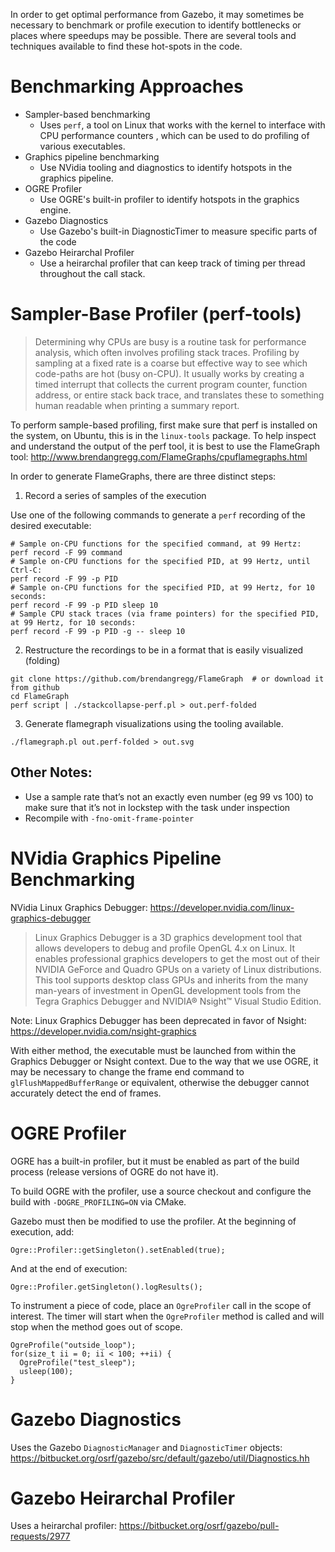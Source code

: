 In order to get optimal performance from Gazebo, it may sometimes be necessary to benchmark or profile execution to identify bottlenecks or places where speedups may be possible.  There are several tools and techniques available to find these hot-spots in the code.

# Benchmarking Approaches #

* Sampler-based benchmarking
    * Uses `perf`, a tool on Linux that works with the kernel to interface with CPU performance counters , which can be used to do profiling of various executables.
* Graphics pipeline benchmarking
    * Use NVidia tooling and diagnostics to identify hotspots in the graphics pipeline.
* OGRE Profiler
    * Use OGRE's built-in profiler to identify hotspots in the graphics engine.
* Gazebo Diagnostics
    * Use Gazebo's built-in DiagnosticTimer to measure specific parts of the code
* Gazebo Heirarchal Profiler
    * Use a heirarchal profiler that can keep track of timing per thread throughout the call stack.

# Sampler-Base Profiler (perf-tools) #

> Determining why CPUs are busy is a routine task for performance analysis, which often involves profiling stack traces. Profiling by sampling at a fixed rate is a coarse but effective way to see which code-paths are hot (busy on-CPU). It usually works by creating a timed interrupt that collects the current program counter, function address, or entire stack back trace, and translates these to something human readable when printing a summary report.

To perform sample-based profiling, first make sure that perf is installed on the system, on Ubuntu, this is in the `linux-tools` package.  To help inspect and understand the output of the perf tool, it is best to use the FlameGraph tool: http://www.brendangregg.com/FlameGraphs/cpuflamegraphs.html

In order to generate FlameGraphs, there are three distinct steps:

1. Record a series of samples of the execution

Use one of the following commands to generate a `perf` recording of the desired executable:
```
# Sample on-CPU functions for the specified command, at 99 Hertz: 
perf record -F 99 command 
# Sample on-CPU functions for the specified PID, at 99 Hertz, until Ctrl-C: 
perf record -F 99 -p PID 
# Sample on-CPU functions for the specified PID, at 99 Hertz, for 10 seconds: 
perf record -F 99 -p PID sleep 10 
# Sample CPU stack traces (via frame pointers) for the specified PID, at 99 Hertz, for 10 seconds: 
perf record -F 99 -p PID -g -- sleep 10 
```

2. Restructure the recordings to be in a format that is easily visualized (folding)
```
git clone https://github.com/brendangregg/FlameGraph  # or download it from github
cd FlameGraph
perf script | ./stackcollapse-perf.pl > out.perf-folded
```

3. Generate flamegraph visualizations using the tooling available.
```
./flamegraph.pl out.perf-folded > out.svg
```

## Other Notes:

* Use a sample rate that’s not an exactly even number (eg 99 vs 100) to make sure that it’s not in lockstep with the task under inspection
* Recompile with `-fno-omit-frame-pointer`

# NVidia Graphics Pipeline Benchmarking #

NVidia Linux Graphics Debugger: https://developer.nvidia.com/linux-graphics-debugger

> Linux Graphics Debugger is a 3D graphics development tool that allows developers to debug and profile OpenGL 4.x on Linux. It enables professional graphics developers to get the most out of their NVIDIA GeForce and Quadro GPUs on a variety of Linux distributions. This tool supports desktop class GPUs and inherits from the many man-years of investment in OpenGL development tools from the Tegra Graphics Debugger and NVIDIA® Nsight™ Visual Studio Edition.

Note: Linux Graphics Debugger has been deprecated in favor of Nsight: https://developer.nvidia.com/nsight-graphics

With either method, the executable must be launched from within the Graphics Debugger or Nsight context.  Due to the way that we use OGRE, it may be necessary to change the frame end command to `glFlushMappedBufferRange` or equivalent, otherwise the debugger cannot accurately detect the end of frames.  

# OGRE Profiler #

OGRE has a built-in profiler, but it must be enabled as part of the build process (release versions of OGRE do not have it).

To build OGRE with the profiler, use a source checkout and configure the build with `-DOGRE_PROFILING=ON` via CMake.

Gazebo must then be modified to use the profiler.  At the beginning of execution, add:

```
Ogre::Profiler::getSingleton().setEnabled(true);
```
And at the end of execution: 

```
Ogre::Profiler.getSingleton().logResults();
```

To instrument a piece of code, place an `OgreProfiler` call in the scope of interest.  The timer will start when the `OgreProfiler` method is called and will stop when the method goes out of scope.
```
OgreProfile("outside_loop");
for(size_t ii = 0; ii < 100; ++ii) {
  OgreProfile("test_sleep");
  usleep(100);
}
```


# Gazebo Diagnostics #

Uses the Gazebo `DiagnosticManager` and `DiagnosticTimer` objects: https://bitbucket.org/osrf/gazebo/src/default/gazebo/util/Diagnostics.hh


# Gazebo Heirarchal Profiler #

Uses a heirarchal profiler: https://bitbucket.org/osrf/gazebo/pull-requests/2977